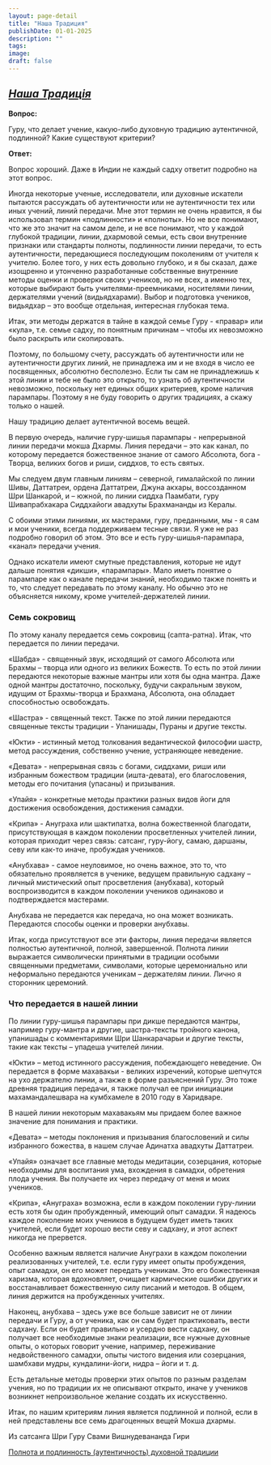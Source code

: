 ```yaml
---
layout: page-detail
title: "Наша Традиция"
publishDate: 01-01-2025
description: ""
tags:
image:
draft: false
---
```


## _[Наша Традиція](/ukr/nasha%5Ftraditsiya/)_

  
 **Вопрос:** 

 Гуру, что делает учение, какую-либо духовную традицию аутентичной, подлинной? Какие существуют критерии?

  
 **Ответ:** 

 Вопрос хороший. Даже в Индии не каждый садху ответит подробно на этот вопрос.

 Иногда некоторые ученые, исследователи, или духовные искатели пытаются рассуждать об аутентичности или не аутентичности тех или иных учений, линий передачи. Мне этот термин не очень нравится, я бы использовал термин «подлинности» и «полноты». Но не все понимают, что же это значит на самом деле, и не все понимают, что у каждой глубокой традиции, линии, дхармовой семьи, есть свои внутренние признаки или стандарты полноты, подлинности линии передачи, то есть аутентичности, передающиеся последующим поколениям от учителя к учителю. Более того, у них есть довольно глубоко, и я бы сказал, даже изощренно и утонченно разработанные собственные внутренние методы оценки и проверки своих учеников, но не всех, а именно тех, которые выбирают быть учителями-преемниками, носителями линии, держателями учений (видьядхарами). Выбор и подготовка учеников, видьядхар – это вообще отдельная, интересная глубокая тема.

 Итак, эти методы держатся в тайне в каждой семье Гуру - «правар» или «кула», т.е. семье садху, по понятным причинам – чтобы их невозможно было раскрыть или скопировать.

 Поэтому, по большому счету, рассуждать об аутентичности или не аутентичности других линий, не принадлежа им и не входя в число ее посвященных, абсолютно бесполезно. Если ты сам не принадлежишь к этой линии и тебе не было это открыто, то узнать об аутентичности невозможно, поскольку нет единых общих критериев, кроме наличия парампары. Поэтому я не буду говорить о других традициях, а скажу только о нашей.

 Нашу традицию делает аутентичной восемь вещей.

 В первую очередь, наличие гуру-шишья парампары - непрерывной линии передачи мокша Дхармы. Линия передачи – это как канал, по которому передается божественное знание от самого Абсолюта, бога - Творца, великих богов и риши, сиддхов, то есть святых.

 Мы следуем двум главным линиям – северной, гималайской по линии Шивы, Даттатреи, ордена Даттатреи, Джуна акхары, воссозданном Шри Шанкарой, и – южной, по линии сиддха Паамбати, гуру Шивапрабхакара Сиддхайоги авадхуты Брахмананды из Кералы.

 С обоими этими линиями, их мастерами, гуру, преданными, мы - я сам и мои ученики, всегда поддерживаем тесные связи. Я уже не раз подробно говорил об этом. Это все и есть гуру-шишья-парампара, «канал» передачи учения.

 Однако искатели имеют смутные представления, которые не идут дальше понятия «дикши», «парампары». Мало иметь понятие о парампаре как о канале передачи знаний, необходимо также понять и то, что следует передавать по этому каналу. Но обычно это не объясняется никому, кроме учителей-держателей линии.

  
### **Семь сокровищ** 

 По этому каналу передается семь сокровищ (сапта-ратна). Итак, что передается по линии передачи.

 «Шабда» - священный звук, исходящий от самого Абсолюта или Брахмы – творца или одного из великих Божеств. То есть по этой линии передаются некоторые важные мантры или хотя бы одна мантра. Даже одной мантры достаточно, поскольку, будучи сакральным звуком, идущим от Брахмы-творца и Брахмана, Абсолюта, она обладает способностью освобождать.

 «Шастра» - священный текст. Также по этой линии передаются священные тексты традиции - Упанишады, Пураны и другие тексты.

 «Юкти» - истинный метод толкования ведантической философии шастр, метод рассуждения, собственно учение, устраняющее неведение.

 «Девата» - непрерывная связь с богами, сиддхами, риши или избранным божеством традиции (ишта-девата), его благословения, методы его почитания (упасаны) и призывания.

 «Упайя» - конкретные методы практики разных видов йоги для достижения освобождения, достижения самадхи.

 «Крипа» - Ануграха или шактипатха, волна божественной благодати, присутствующая в каждом поколении просветленных учителей линии, которая приходит через связь: сатсанг, гуру-йогу, самаю, даршаны, севу или как-то иначе, пробуждая учеников.

 «Анубхава» - самое неуловимое, но очень важное, это то, что обязательно проявляется в ученике, ведущем правильную садхану – личный мистический опыт просветления (анубхава), который воспроизводится в каждом поколении учеников одинаково и подтверждается мастерами.

 Анубхава не передается как передача, но она может возникать. Передаются способы оценки и проверки анубхавы.

 Итак, когда присутствуют все эти факторы, линия передачи является полностью аутентичной, полной, завершенной. Полнота линии выражается символически принятыми в традиции особыми священными предметами, символами, которые церемониально или неформально передаются ученикам – держателям линии. Лично я сторонник церемоний.

  
### **Что передается в нашей линии** 

 По линии гуру-шишья парампары при дикше передаются мантры, например гуру-мантра и другие, шастра-тексты тройного канона, упанишады с комментариями Шри Шанкарачарьи и другие тексты, такие как тексты – упадеша учителей линии.

 «Юкти» – метод истинного рассуждения, побеждающего неведение. Он передается в форме махавакьи - великих изречений, которые шепчутся на ухо держателю линии, а также в форме разъяснений Гуру. Это тоже древняя традиция передачи, я также получал ее при инициации махамандалешвара на кумбхамеле в 2010 году в Харидваре.

 В нашей линии некоторым махавакьям мы придаем более важное значение для понимания и практики.

 «Девата» – методы поклонения и призывания благословений и силы избранного божества, в нашем случае Адинатха авадхуты Даттатреи.

 «Упайя» означает все главные методы медитации, созерцания, которые необходимы для воспитания ума, вхождения в самадхи, обретения плода учения. Вы получаете их через передачу от меня и моих учеников.

 «Крипа», «Ануграха» возможна, если в каждом поколении гуру-линии есть хотя бы один пробужденный, имеющий опыт самадхи. Я надеюсь каждое поколение моих учеников в будущем будет иметь таких учителей, если будет хорошо вести севу и садхану, и этот аспект никогда не прервется.

 Особенно важным является наличие Ануграхи в каждом поколении реализованных учителей, т.е. если гуру имеет опыты пробуждения, опыт самадхи, он его может передать ученикам. Это его божественная харизма, которая вдохновляет, очищает кармические ошибки других и восстанавливает божественную силу писаний и методов. В общем, линия держится на пробужденных учителях.

 Наконец, анубхава – здесь уже все больше зависит не от линии передачи и Гуру, а от ученика, как он сам будет практиковать, вести садхану. Если он будет правильно и усердно вести садхану, он получает все необходимые знаки реализации, все нужные духовные опыты, о которых говорит учение, например, переживание недвойственного самадхи, опыты чистого видения или созерцания, шамбхави мудры, кундалини-йоги, нидра – йоги и т. д.

 Есть детальные методы проверки этих опытов по разным разделам учения, но по традиции их не описывают открыто, иначе у учеников возникнет непроизвольное желание создать их искусственно.

 Итак, по нашим критериям линия является подлинной и полной, если в ней представлены все семь драгоценных вещей Мокша дхармы.

  
 Из сатсанга Шри Гуру Свами Вишнудевананда Гири

[Полнота и подлинность (аутентичность) духовной традиции](/binaries/file/news/f%5F3221.docx) 
  
  
